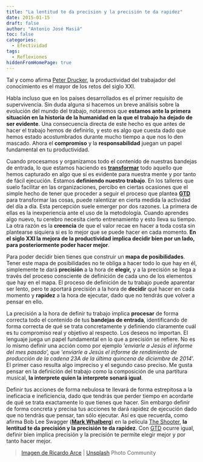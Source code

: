 ```yaml
---
title: "La lentitud te da precision y la precisión te da rapidez"
date: 2015-01-15
draft: false
author: "Antonio José Masiá"
toc: false
categories:
  - Efectividad
tags:
  - Reflexiones
hiddenFromHomePage: true
---
```


Tal y como afirma [Peter Drucker](http://es.wikipedia.org/wiki/Peter_F._Drucker), la productividad del trabajador del conocimiento es el mayor de los retos del siglo XXI. 

Habla incluso que en los países desarrollados es el primer requisito de supervivencia. Sin duda alguna si hacemos un breve análisis sobre la evolución del mundo del trabajo, notaremos que **estamos ante la primera situación en la historia de la humanidad en la que el trabajo ha dejado de ser evidente**. Una consecuencia directa de este hecho es que antes de hacer el trabajo hemos de definirlo, y esto es algo que cuesta dado que hemos estado acostumbrados durante mucho tiempo a que nos lo den mascado. Ahora el **compromiso** y la **responsabilidad** juegan un papel fundamental en tu productividad.

Cuando procesamos y organizamos todo el contenido de nuestras bandejas de entrada, lo que estamos haciendo es [**transformar**](http://www.cambiandocreencias.com/transformando-los-pensamientos-en-acciones/) todo aquello que hemos capturado en algo que sí es evidente para nuestra mente y por tanto de fácil ejecución. Estamos **definiendo nuestro trabajo**. En los talleres que suelo facilitar en las organizaciones, percibo en ciertas ocasiones que el simple hecho de tener que proceder a seguir el proceso que plantea [**GTD**](http://es.wikipedia.org/wiki/Getting_Things_Done) para transformar las cosas, puede ralentizar en cierta medida la actividad del día a día. Esta percepción suele emerger por dos razones. La primera de ellas es la inexperiencia ante el uso de la metodología. Cuando aprendes algo nuevo, tu cerebro necesita cierto entrenamiento y esto lleva su tiempo. La otra razón es la **creencia** de que el valor recae en hacer a toda costa sin plantearse siquiera si es lo mejor que se puede hacer en cada momento. **En el siglo XXI la mejora de la productividad implica decidir bien por un lado, para posteriormente poder hacer mejor**.

Para poder decidir bien tienes que construir un **mapa de posibilidades**. Tener este mapa de posibilidades no te obliga a hacer todo lo que hay en él, simplemente te dará **precisión** a la hora de **elegir,** y a la precisión se llega a través del proceso consciente de definición de cada uno de los elementos que hay en el mapa. El proceso de definición de tu trabajo puede aparentar ser lento, pero te aportará precisión a la hora de **decidir** qué hacer en cada momento y **rapidez** a la hora de ejecutar, dado que no tendrás que volver a pensar en ello.

La precisión a la hora de definir tu trabajo implica **procesar** de forma correcta todo el contenido de tus **bandejas de entrada**, identificando de forma correcta de qué se trata concretamente y definiendo claramente cuál es tu compromiso real y objetivo al respecto. Los deseos no importan. El lenguaje juega un papel fundamental en lo que a precisión se refiere. No es lo mismo definir una acción como por ejemplo ‘*enviarle a Jesús el informe del mes pasado*’, que ‘*enviarle a Jesús el informe de rendimiento de producción de la cadena 23A de la última quincena de diciembre de 2014*’. El primer caso resulta algo impreciso y el segundo caso preciso. Me gusta pensar en la definición del trabajo como la composición de una partitura musical, **la interprete quien la interprete sonará igual**.

Definir tus acciones de forma nebulosa te llevará de forma estrepitosa a la ineficacia e ineficiencia, dado que tendrás que perder tiempo en acordarte de qué se trata exactamente lo que tienes que hacer. Sin embargo definir de forma concreta y precisa tus acciones te dará rapidez de ejecución dado que no tendrás que pensar, tan sólo ejecutar. Así es que recuerda, como afirma Bob Lee Swagger ([**Mark Whalberg**](http://es.wikipedia.org/wiki/Mark_Wahlberg)) en la película [The Shooter](http://www.filmaffinity.com/es/film609118.html), **la lentitud te da precisión y la precisión te da rapidez**. Con [GTD](http://es.wikipedia.org/wiki/Getting_Things_Done) ocurre igual, definir bien implica precisión y la precisión te permite elegir mejor y por tanto hacer mejor.

> [Imagen de Ricardo Arce](https://unsplash.com/photos/cY_TCKr5bek) | [Unsplash](https://unsplash.com/) Photo Community

